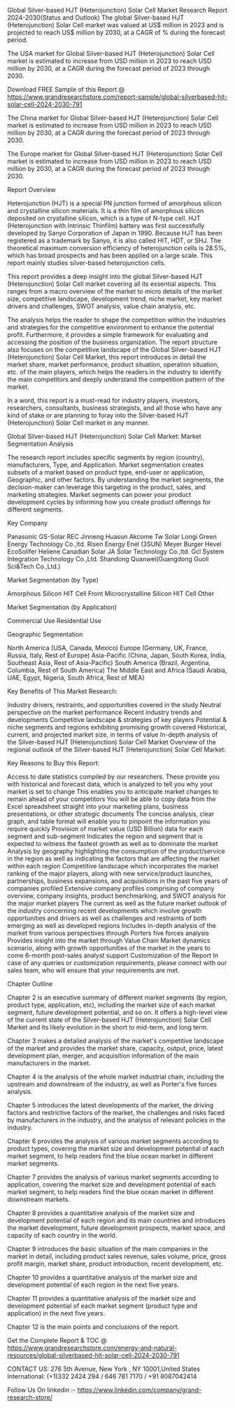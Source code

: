 Global Silver-based HJT (Heterojunction) Solar Cell Market Research Report 2024-2030(Status and Outlook)
The global Silver-based HJT (Heterojunction) Solar Cell market was valued at US$ million in 2023 and is projected to reach US$ million by 2030, at a CAGR of % during the forecast period.

The USA market for Global Silver-based HJT (Heterojunction) Solar Cell market is estimated to increase from USD million in 2023 to reach USD million by 2030, at a CAGR during the forecast period of 2023 through 2030.

Download FREE Sample of this Report @ https://www.grandresearchstore.com/report-sample/global-silverbased-hjt-solar-cell-2024-2030-791

The China market for Global Silver-based HJT (Heterojunction) Solar Cell market is estimated to increase from USD million in 2023 to reach USD million by 2030, at a CAGR during the forecast period of 2023 through 2030.

The Europe market for Global Silver-based HJT (Heterojunction) Solar Cell market is estimated to increase from USD million in 2023 to reach USD million by 2030, at a CAGR during the forecast period of 2023 through 2030.

Report Overview

Heterojunction (HJT) is a special PN junction formed of amorphous silicon and crystalline silicon materials. It is a thin film of amorphous silicon deposited on crystalline silicon, which is a type of N-type cell. HJT (Heterojunction with Intrinsic Thinfilm) battery was first successfully developed by Sanyo Corporation of Japan in 1990. Because HJT has been registered as a trademark by Sanyo, it is also called HIT, HDT, or SHJ. The theoretical maximum conversion efficiency of heterojunction cells is 28.5%, which has broad prospects and has been applied on a large scale. This report mainly studies silver-based heterojunction cells.

This report provides a deep insight into the global Silver-based HJT (Heterojunction) Solar Cell market covering all its essential aspects. This ranges from a macro overview of the market to micro details of the market size, competitive landscape, development trend, niche market, key market drivers and challenges, SWOT analysis, value chain analysis, etc.

The analysis helps the reader to shape the competition within the industries and strategies for the competitive environment to enhance the potential profit. Furthermore, it provides a simple framework for evaluating and accessing the position of the business organization. The report structure also focuses on the competitive landscape of the Global Silver-based HJT (Heterojunction) Solar Cell Market, this report introduces in detail the market share, market performance, product situation, operation situation, etc. of the main players, which helps the readers in the industry to identify the main competitors and deeply understand the competition pattern of the market.

In a word, this report is a must-read for industry players, investors, researchers, consultants, business strategists, and all those who have any kind of stake or are planning to foray into the Silver-based HJT (Heterojunction) Solar Cell market in any manner.

Global Silver-based HJT (Heterojunction) Solar Cell Market: Market Segmentation Analysis

The research report includes specific segments by region (country), manufacturers, Type, and Application. Market segmentation creates subsets of a market based on product type, end-user or application, Geographic, and other factors. By understanding the market segments, the decision-maker can leverage this targeting in the product, sales, and marketing strategies. Market segments can power your product development cycles by informing how you create product offerings for different segments.

Key Company

Panasonic
GS-Solar
REC
Jinneng
Huasun
Akcome
Tw Solar
Longi Green Energy Technology Co.,ltd.
Risen Energy
Enel (3SUN)
Meyer Burger
Hevel
EcoSolifer
Heliene
Canadian Solar
JA Solar Technology Co.,ltd.
Gcl System Integration Technology Co.,Ltd.
Shandong Quanwei(Guangdong Guoli Sci&Tech Co.,Ltd.)

Market Segmentation (by Type)

Amorphous Silicon HIT Cell
Front Microcrystalline Silicon HIT Cell
Other

Market Segmentation (by Application)

Commercial Use
Residential Use

Geographic Segmentation

North America (USA, Canada, Mexico)
Europe (Germany, UK, France, Russia, Italy, Rest of Europe)
Asia-Pacific (China, Japan, South Korea, India, Southeast Asia, Rest of Asia-Pacific)
South America (Brazil, Argentina, Columbia, Rest of South America)
The Middle East and Africa (Saudi Arabia, UAE, Egypt, Nigeria, South Africa, Rest of MEA)

Key Benefits of This Market Research:

Industry drivers, restraints, and opportunities covered in the study
Neutral perspective on the market performance
Recent industry trends and developments
Competitive landscape & strategies of key players
Potential & niche segments and regions exhibiting promising growth covered
Historical, current, and projected market size, in terms of value
In-depth analysis of the Silver-based HJT (Heterojunction) Solar Cell Market
Overview of the regional outlook of the Silver-based HJT (Heterojunction) Solar Cell Market:

Key Reasons to Buy this Report:

Access to date statistics compiled by our researchers. These provide you with historical and forecast data, which is analyzed to tell you why your market is set to change
This enables you to anticipate market changes to remain ahead of your competitors
You will be able to copy data from the Excel spreadsheet straight into your marketing plans, business presentations, or other strategic documents
The concise analysis, clear graph, and table format will enable you to pinpoint the information you require quickly
Provision of market value (USD Billion) data for each segment and sub-segment
Indicates the region and segment that is expected to witness the fastest growth as well as to dominate the market
Analysis by geography highlighting the consumption of the product/service in the region as well as indicating the factors that are affecting the market within each region
Competitive landscape which incorporates the market ranking of the major players, along with new service/product launches, partnerships, business expansions, and acquisitions in the past five years of companies profiled
Extensive company profiles comprising of company overview, company insights, product benchmarking, and SWOT analysis for the major market players
The current as well as the future market outlook of the industry concerning recent developments which involve growth opportunities and drivers as well as challenges and restraints of both emerging as well as developed regions
Includes in-depth analysis of the market from various perspectives through Porters five forces analysis
Provides insight into the market through Value Chain
Market dynamics scenario, along with growth opportunities of the market in the years to come
6-month post-sales analyst support
Customization of the Report
In case of any queries or customization requirements, please connect with our sales team, who will ensure that your requirements are met.

Chapter Outline

Chapter 2 is an executive summary of different market segments (by region, product type, application, etc), including the market size of each market segment, future development potential, and so on. It offers a high-level view of the current state of the Silver-based HJT (Heterojunction) Solar Cell Market and its likely evolution in the short to mid-term, and long term.

Chapter 3 makes a detailed analysis of the market's competitive landscape of the market and provides the market share, capacity, output, price, latest development plan, merger, and acquisition information of the main manufacturers in the market.

Chapter 4 is the analysis of the whole market industrial chain, including the upstream and downstream of the industry, as well as Porter's five forces analysis.

Chapter 5 introduces the latest developments of the market, the driving factors and restrictive factors of the market, the challenges and risks faced by manufacturers in the industry, and the analysis of relevant policies in the industry.

Chapter 6 provides the analysis of various market segments according to product types, covering the market size and development potential of each market segment, to help readers find the blue ocean market in different market segments.

Chapter 7 provides the analysis of various market segments according to application, covering the market size and development potential of each market segment, to help readers find the blue ocean market in different downstream markets.

Chapter 8 provides a quantitative analysis of the market size and development potential of each region and its main countries and introduces the market development, future development prospects, market space, and capacity of each country in the world.

Chapter 9 introduces the basic situation of the main companies in the market in detail, including product sales revenue, sales volume, price, gross profit margin, market share, product introduction, recent development, etc.

Chapter 10 provides a quantitative analysis of the market size and development potential of each region in the next five years.

Chapter 11 provides a quantitative analysis of the market size and development potential of each market segment (product type and application) in the next five years.

Chapter 12 is the main points and conclusions of the report.

Get the Complete Report & TOC @ https://www.grandresearchstore.com/energy-and-natural-resources/global-silverbased-hjt-solar-cell-2024-2030-791

CONTACT US:
276 5th Avenue, New York , NY 10001,United States
International: (+1)332 2424 294 / 646 781 7170 / +91 8087042414

Follow Us On linkedin :- https://www.linkedin.com/company/grand-research-store/
